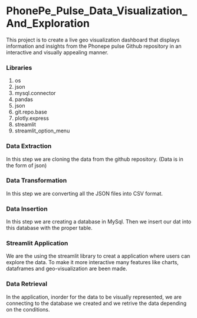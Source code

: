 # PhonePe_Pulse_Data_Visualization_And_Exploration
This project is to create a live geo visualization dashboard that displays information and insights from the Phonepe pulse Github repository in an interactive and visually appealing manner.

### Libraries 
1. os 
2. json  
3. mysql.connector 
4. pandas  
5. json 
6. git.repo.base
7. plotly.express
8. streamlit
9. streamlit_option_menu

### Data Extraction

  In this step we are cloning the data from the github repository. (Data is in the form of json)

### Data Transformation

  In this step we are converting all the JSON files into CSV format.

### Data Insertion

  In this step we are creating a database in MySql. Then we insert our dat into this database with the proper table.

 ### Streamlit Application

   We are the using the streamlit library to creat a application where users can explore the data. To make it more interactive many features like charts, dataframes and geo-visualization are been made.

### Data Retrieval

  In the application, inorder for the data to be visually represented, we are connecting to the database we created and we retrive the data depending on the conditions.
  

